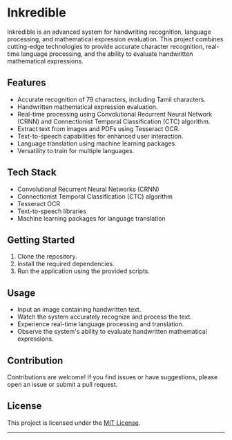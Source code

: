 # Inkredible

Inkredible is an advanced system for handwriting recognition, language processing, and mathematical expression evaluation. This project combines cutting-edge technologies to provide accurate character recognition, real-time language processing, and the ability to evaluate handwritten mathematical expressions.

## Features

- Accurate recognition of 79 characters, including Tamil characters.
- Handwritten mathematical expression evaluation.
- Real-time processing using Convolutional Recurrent Neural Network (CRNN) and Connectionist Temporal Classification (CTC) algorithm.
- Extract text from images and PDFs using Tesseract OCR.
- Text-to-speech capabilities for enhanced user interaction.
- Language translation using machine learning packages.
- Versatility to train for multiple languages.

## Tech Stack

- Convolutional Recurrent Neural Networks (CRNN)
- Connectionist Temporal Classification (CTC) algorithm
- Tesseract OCR
- Text-to-speech libraries
- Machine learning packages for language translation

## Getting Started

1. Clone the repository.
2. Install the required dependencies.
3. Run the application using the provided scripts.

## Usage

- Input an image containing handwritten text.
- Watch the system accurately recognize and process the text.
- Experience real-time language processing and translation.
- Observe the system's ability to evaluate handwritten mathematical expressions.

## Contribution

Contributions are welcome! If you find issues or have suggestions, please open an issue or submit a pull request.

## License

This project is licensed under the [MIT License](LICENSE).

---
